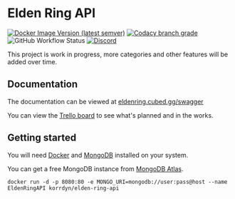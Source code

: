 # Elden Ring API
[![Docker Image Version (latest semver)](https://img.shields.io/docker/v/korrdyn/elden-ring-api)](https://hub.docker.com/r/korrdyn/elden-ring-api)
[![Codacy branch grade](https://img.shields.io/codacy/grade/46e4c7c95ebd4e9f923d3de5b5e03b3d/master)](https://app.codacy.com/gh/Korrdyn/elden-ring-api/dashboard)
![GitHub Workflow Status](https://img.shields.io/github/workflow/status/Korrdyn/elden-ring-api/Publish%20Docker%20image)
[![Discord](https://discord.com/api/guilds/918704583717572639/widget.png)](https://discord.gg/66dp9gxMZx)

This project is work in progress, more categories and other features will be added over time.

## Documentation
The documentation can be viewed at [eldenring.cubed.gg/swagger](https://eldenring.cubed.gg/swagger)

You can view the [Trello board](https://trello.com/b/DFMNpb0w) to see what's planned and in the works.

## Getting started
You will need [Docker](https://docs.docker.com/get-docker/) and [MongoDB](https://www.mongodb.com/) installed on your system.

You can get a free MongoDB instance from [MongoDB Atlas](https://www.mongodb.com/atlas/database).

```
docker run -d -p 8080:80 -e MONGO_URI=mongodb://user:pass@host --name EldenRingAPI korrdyn/elden-ring-api
```
